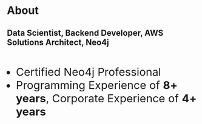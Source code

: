 

# About

## Data Scientist, Backend Developer, AWS Solutions Architect, Neo4j 
<br/>

<!-- - Founding Team Member at AIDAX -->
- Certified Neo4j Professional
- Programming Experience of **8+ years**, Corporate Experience of **4+ years** 
<!-- - Mentor at FuseBytes (Nextjs, Flutter) -->

<br>


<style>

li {
    font-size: 1.8rem;
}

</style>